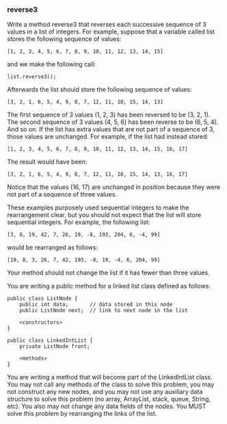 <div class="viewer">

### reverse3

<div>

Write a method reverse3 that reverses each successive sequence of 3 values in a list of integers. For example, suppose that a variable called list stores the following sequence of values:

    [1, 2, 3, 4, 5, 6, 7, 8, 9, 10, 11, 12, 13, 14, 15]

and we make the following call:

    list.reverse3();

Afterwards the list should store the following sequence of values:

    [3, 2, 1, 6, 5, 4, 9, 8, 7, 12, 11, 10, 15, 14, 13]

The first sequence of 3 values (1, 2, 3) has been reversed to be (3, 2, 1). The second sequence of 3 values (4, 5, 6) has been reverse to be (6, 5, 4). And so on. If the list has extra values that are not part of a sequence of 3, those values are unchanged. For example, if the list had instead stored:

    [1, 2, 3, 4, 5, 6, 7, 8, 9, 10, 11, 12, 13, 14, 15, 16, 17]

The result would have been:

    [3, 2, 1, 6, 5, 4, 9, 8, 7, 12, 11, 10, 15, 14, 13, 16, 17]

Notice that the values (16, 17) are unchanged in position because they were not part of a sequence of three values.

These examples purposely used sequential integers to make the rearrangement clear, but you should not expect that the list will store sequential integers. For example, the following list:

    [3, 8, 19, 42, 7, 26, 19, -8, 193, 204, 6, -4, 99]

would be rearranged as follows:

    [19, 8, 3, 26, 7, 42, 193, -8, 19, -4, 6, 204, 99]

Your method should not change the list if it has fewer than three values.

You are writing a public method for a linked list class defined as follows:

    public class ListNode {
        public int data;       // data stored in this node
        public ListNode next;  // link to next node in the list

        <constructors>
    }

    public class LinkedIntList {
        private ListNode front;

        <methods>
    }

You are writing a method that will become part of the LinkedIntList class. You may not call any methods of the class to solve this problem, you may not construct any new nodes, and you may not use any auxiliary data structure to solve this problem (no array, ArrayList, stack, queue, String, etc). You also may not change any data fields of the nodes. You MUST solve this problem by rearranging the links of the list.

</div>

</div>